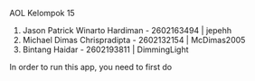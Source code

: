 ﻿AOL Kelompok 15
1. Jason Patrick Winarto Hardiman - 2602163494 | jepehh
2. Michael Dimas Chrispradipta - 2602132154 | McDimas2005
3. Bintang Haidar - 2602193811 | DimmingLight

In order to run this app, you need to first do 
